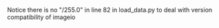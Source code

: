 Notice there is no "/255.0" in line 82 in load_data.py to deal with version compatibility of imageio
